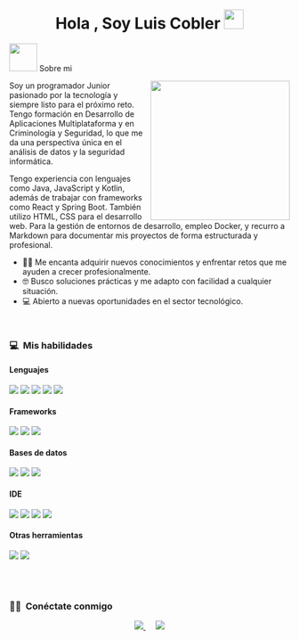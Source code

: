 <h1 align="center">Hola , Soy Luis Cobler <img src="https://media.giphy.com/media/hvRJCLFzcasrR4ia7z/giphy.gif" width="35"></h1>

<picture><img src = "https://github.com/7oSkaaa/7oSkaaa/blob/main/Images/about_me.gif?raw=true" width = 50px></picture> Sobre mi

<picture> <img align="right" src="https://github.com/7oSkaaa/7oSkaaa/blob/main/Images/Right_Side.gif?raw=true" width = 250px></picture>


Soy un programador Junior pasionado por la tecnología y siempre listo para el próximo reto. Tengo formación en Desarrollo de Aplicaciones Multiplataforma y en Criminología y Seguridad, lo que me da una perspectiva única en el análisis de datos y la seguridad informática.

Tengo experiencia con lenguajes como Java, JavaScript y Kotlin, además de trabajar con frameworks como React y Spring Boot. También utilizo HTML, CSS para el desarrollo web. Para la gestión de entornos de desarrollo, empleo Docker, y recurro a Markdown para documentar mis proyectos de forma estructurada y profesional.

- :technologist: Me encanta adquirir nuevos conocimientos y enfrentar retos que me ayuden a crecer profesionalmente.
- :nerd_face: Busco soluciones prácticas y me adapto con facilidad a cualquier situación.
- :computer: Abierto a nuevas oportunidades en el sector tecnológico.

<br>

### 💻 &nbsp;Mis habilidades

<h4> Lenguajes </h4>
<span> 
  <img src="https://img.shields.io/badge/HTML5-E34F26?style=for-the-badge&logo=html5&logoColor=white">
  <img src="https://img.shields.io/badge/CSS3-1572B6?style=for-the-badge&logo=css3&logoColor=white">
  <img src="https://img.shields.io/badge/JavaScript-F7DF1E?style=for-the-badge&logo=javascript&logoColor=black">
  <img src="https://img.shields.io/badge/Java-ED8B00?style=for-the-badge&logo=java&logoColor=white">
  <img src="https://img.shields.io/badge/kotlin-%237F52FF.svg?style=for-the-badge&logo=kotlin&logoColor=white">
</span>

<h4> Frameworks </h4>
<span>
  <img src="https://img.shields.io/badge/Bootstrap-563D7C?style=for-the-badge&logo=bootstrap&logoColor=white">
  <img src="https://img.shields.io/badge/react-%2320232a.svg?style=for-the-badge&logo=react&logoColor=%2361DAFB">
  <img src="https://img.shields.io/badge/spring-%236DB33F.svg?style=for-the-badge&logo=spring&logoColor=white">
</span>

<h4> Bases de datos </h4>
<span>
  <img src="https://img.shields.io/badge/MySQL-00000F?style=for-the-badge&logo=mysql&logoColor=white">
  <img src="https://img.shields.io/badge/MongoDB-%234ea94b.svg?style=for-the-badge&logo=mongodb&logoColor=white">
  <img src="https://img.shields.io/badge/firebase-a08021?style=for-the-badge&logo=firebase&logoColor=ffcd34">
 
</span>

<h4> IDE </h4>
<span>
<img src="https://img.shields.io/badge/Android_Studio-3DDC84?style=for-the-badge&logo=android-studio&logoColor=white">
<img src="https://img.shields.io/badge/Visual_Studio_Code-0078D4?style=for-the-badge&logo=visual%20studio%20code&logoColor=white">
<img src="https://img.shields.io/badge/IntelliJIDEA-000000.svg?style=for-the-badge&logo=intellij-idea&logoColor=white">
<img src="https://img.shields.io/badge/Eclipse-FE7A16.svg?style=for-the-badge&logo=Eclipse&logoColor=white">


<h4> Otras herramientas </h4>
<span>
  <img src="https://img.shields.io/badge/Git-F05032?style=for-the-badge&logo=git&logoColor=white">
  <img src="https://img.shields.io/badge/Canva-%2300C4CC.svg?style=for-the-badge&logo=Canva&logoColor=white">

</span>

<br><br>

### 🤝🏻 &nbsp;Conéctate conmigo  

<div align="center">
    <a target="_blank" href="https://www.linkedin.com/in/luis-cobler-parra/">
        <img src="https://img.shields.io/badge/-LinkedIn-0077B5?style=for-the-badge&logo=Linkedin&logoColor=white">
    </a>
    &emsp;
    <a target="_blank" href="mailto:luiscoblerparra00@gmail.com">
        <img src="https://img.shields.io/badge/-Gmail-D14836?style=for-the-badge&logo=Gmail&logoColor=white">
    </a>
</div>



